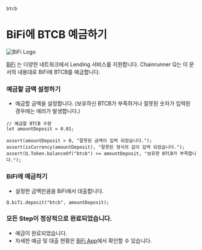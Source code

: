 ```meta-Currency
btcb
```

# BiFi에 BTCB 예금하기

![BiFi Logo](https://s3.ap-northeast-2.amazonaws.com/thebifrost.io/home/bifi/bifi_logo.svg)

[BiFi](https://bifi.finance/) 는 다양한 네트워크에서 Lending 서비스를 지원합니다.
Chainrunner Q는 이 문서의 내용대로 BiFi에 BTCB를 예금합니다.

### 예금할 금액 설정하기

- 예금할 금액을 설정합니다. (보유하신 BTCB가 부족하거나 잘못된 숫자가 입력된 경우에는 에러가 발생합니다.)

```input BTCB
// 예금할 BTCB 수량
let amountDeposit = 0.01;
```

```input-Verify
assert(amountDeposit > 0, "잘못된 금액이 입력 되었습니다.");
assert(isCurrency(amountDeposit), "잘못된 형식의 값이 입력 되었습니다.");
assert(Q.Token.balanceOf("btcb") >= amountDeposit, "보유한 BTCB가 부족합니다.");
```

### BiFi에 예금하기

- 설정한 금액만큼을 BiFi에서 대출합니다.

```taster
Q.bifi.deposit("btcb", amountDeposit);
```

### 모든 Step이 정상적으로 완료되었습니다.

- 예금이 완료되었습니다.
- 자세한 예금 및 대출 현황은 [BiFi App](https://app.bifi.finance/)에서 확인할 수 있습니다.
